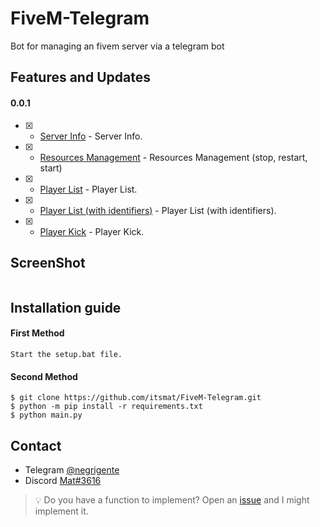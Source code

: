# FiveM-Telegram
Bot for managing an fivem server via a telegram bot

## Features and Updates
#### 0.0.1
- [x] - [Server Info](https://github.com/itsmat/FiveM-Telegram) - Server Info.
- [x] - [Resources Management](https://github.com/itsmat/FiveM-Telegram) - Resources Management (stop, restart, start)
- [x] - [Player List](https://github.com/itsmat/FiveM-Telegram) - Player List.
- [x] - [Player List (with identifiers)](https://github.com/itsmat/FiveM-Telegram) - Player List (with identifiers).
- [x] - [Player Kick](https://github.com/itsmat/FiveM-Telegram) - Player Kick.

## ScreenShot
![]()

## Installation guide

#### First Method
```
Start the setup.bat file.
```

#### Second Method
```
$ git clone https://github.com/itsmat/FiveM-Telegram.git
$ python -m pip install -r requirements.txt
$ python main.py
```

## Contact
- Telegram [@negrigente](https://t.me/negrigente)
- Discord [Mat#3616](https://github.com/itsmat)

> 💡 Do you have a function to implement? Open an [issue](https://github.com/itsmat/FiveM-Telegram/issues/new) and I might implement it.
